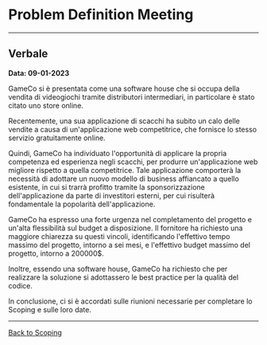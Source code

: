# Problem Definition Meeting

---
## Verbale

**Data: 09-01-2023**

GameCo si è presentata come una software house che si occupa della vendita di videogiochi tramite distributori
intermediari, in particolare è stato citato uno store online.

Recentemente, una sua applicazione di scacchi ha subito un calo delle vendite a causa di un'applicazione web competitrice,
che fornisce lo stesso servizio gratuitamente online.

Quindi, GameCo ha individuato l'opportunità di applicare la propria competenza ed esperienza negli scacchi, per produrre
un'applicazione web migliore rispetto a quella competitrice. Tale applicazione comporterà la necessità di adottare un
nuovo modello di business affiancato a quello esistente, in cui si trarrà profitto tramite la sponsorizzazione
dell'applicazione da parte di investitori esterni, per cui risulterà fondamentale la popolarità dell'applicazione.

GameCo ha espresso una forte urgenza nel completamento del progetto e un'alta flessibilità sul budget a disposizione. Il
fornitore ha richiesto una maggiore chiarezza su questi vincoli, identificando l'effettivo tempo massimo del progetto,
intorno a sei mesi, e l'effettivo budget massimo del progetto, intorno a 200000$.

Inoltre, essendo una software house, GameCo ha richiesto che per realizzare la soluzione si adottassero le best practice per
la qualità del codice.

In conclusione, ci si è accordati sulle riunioni necessarie per completare lo Scoping e sulle loro date.

---
[Back to Scoping](../../../1-scoping/index.md#scoping-meetings)